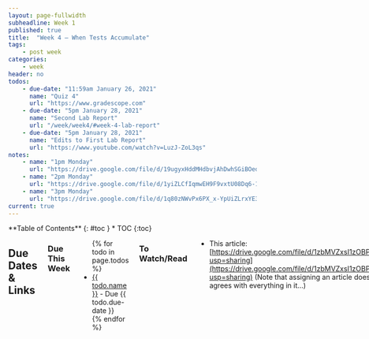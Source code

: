 ```yaml
---
layout: page-fullwidth
subheadline: Week 1
published: true
title:  "Week 4 – When Tests Accumulate"
tags:
    - post week
categories:
    - week
header: no
todos:
    - due-date: "11:59am January 26, 2021"
      name: "Quiz 4"
      url: "https://www.gradescope.com"
    - due-date: "5pm January 28, 2021"
      name: "Second Lab Report"
      url: "/week/week4/#week-4-lab-report"
    - due-date: "5pm January 28, 2021"
      name: "Edits to First Lab Report"
      url: "https://www.youtube.com/watch?v=LuzJ-ZoL3qs"
notes:
    - name: "1pm Monday"
      url: "https://drive.google.com/file/d/19ugyxHddMHdbvjAhDwhSGiBOedN22MaM"
    - name: "2pm Monday"
      url: "https://drive.google.com/file/d/1yiZLCfIqmwEH9F9vxtU08Dq6-1X2OIla"
    - name: "3pm Monday"
      url: "https://drive.google.com/file/d/1q80zNWvPx6PX_x-YpUiZLrxYE38VqaHP"
current: true
---
```


<div class="row">
<div class="medium-4 medium-push-8 columns" markdown="1">
<div class="panel radius fixed-toc"  data-options="sticky_on:large" markdown="1">
**Table of Contents**
{: #toc }
*  TOC
{:toc}
</div>
</div><!-- /.medium-4.columns -->

<div class="medium-8 medium-pull-4 columns" markdown="1">


## Due Dates & Links

### Due This Week

<ul>
{% for todo in page.todos %}
<li><a href="{{ todo.url }}">{{ todo.name }}</a> - Due {{ todo.due-date }}</li>
{% endfor %}
</ul>

### To Watch/Read

- This article: [https://drive.google.com/file/d/1zbMVZxsI1zOBPhSsvBi4kB5dPJuxyOJh/view?usp=sharing](https://drive.google.com/file/d/1zbMVZxsI1zOBPhSsvBi4kB5dPJuxyOJh/view?usp=sharing)
  (Note that assigning an article doesn't necessarily mean Joe agrees with everything in it...)


### Notes from Class

{% for note in page.notes %}
<a href="{{ note.url }}">{{ note.name }}</a>
<iframe src="{{ note.url }}/preview" width="640" height="480" allow="autoplay"></iframe>
{% endfor %}

## Lab Tasks

**As usual, these tasks might change a little bit before the start of lab, but
the general instructions and tools are likely to be similar.**

Clone (or pull, if it's your repository) the repository with your group's code
from last lab. You should have the original provided test file `test-file.md`,
and three other test files that you wrote as part of the last lab. If your group
doesn't have this many test files, create one more, then commit and push it.

**Meta-comment**: One thing that is common in programming but _uncommon_ in many
programming courses is revisiting the same program for many weeks in a row. We
are going to work with this markdown parser for many weeks. It will help us
understand how code evolves over time and how a repository helps us track that
evolution.

### Your Memory

Run the program on one of the examples you wrote last week. Is the output
correct? How do you know?

**Write in notes** what process did your team go through to justify that the
output was correct? Did you remember what it was supposed to be or did you have
to open the file to verify?

### Running via the Command Line

Have someone share screen with VScode open on the markdown parser project with
their terminal open. They should make a small edit to the program (like adding a
print statement in `main`).

Start a timer, then have them recompile the program and run the program on _all_
of the test files (there should be 4 total), then stop the timer.

**Write in notes**: How long did this take?

Note that this time doesn't include any time you'd have to spend reading output
to check that it's correct, etc, because we're pretty sure things are working
from our process in lab 3. That's a lot of time to spend on each change,
checking that we haven't broken the behavior for an existing test!

### Testing Tools

These two issues—remembering what the correct result ought to be, and the work
involved in re-running tests one-by-one—motivate using _automated testing
tools_. There are lots of choices we could make here. We're going to start by
using JUnit not least because it is representative of many similar tools, and
sees widespread use in large software projects.

For this part of the lab, you'll install JUnit and use it to write a test
program that solves the problems of having to remember what “correct output” is
and taking a lot of manual effort to re-run many tests.

### Setting up JUnit

Download these two `.jar` files:

- [junit-4.13.2.jar](https://github.com/ucsd-cse15l-w22/markdown-parse/blob/main/lib/junit-4.13.2.jar)
- [hamcrest-core-1.3.jar](https://github.com/ucsd-cse15l-w22/markdown-parse/blob/main/lib/hamcrest-core-1.3.jar)

Then, make a directory called `lib` in your project, and copy both of those
files to that directory. Commit and push the files once they are added to `lib`
(this is a useful step because it ensures that you see them in your repository!)

Next, create a file called `MarkdownParseTest.java` in your repository. Put the
following code in the file:

```
import static org.junit.Assert.*;
import org.junit.*;

public class MarkdownParseTest {
    @Test
    public void addition() {
        assertEquals(2, 1 + 1);
    }
}
```

Then, run this code at the command line using these two commands:

```
javac -cp .:lib/junit-4.13.2.jar:lib/hamcrest-core-1.3.jar MarkdownParseTest.java

java -cp .:lib/junit-4.13.2.jar:lib/hamcrest-core-1.3.jar org.junit.runner.JUnitCore MarkdownParseTest
```


**Write in notes**: Copy the output of this command, including any errors if you
didn't use it correctly the first time.

**Write in notes**: Copy the test file code into the notes. On each line,
describe what you think that line is doing. If you aren't sure, write it down as
a question.

**Post on Piazza**: Take all the open questions you have that you couldn't
answer with your group and tutor, and post them as public questions on Piazza.
Sign the post with your team animal name.

**Commit to Github**: Once you get this command working, add the test file and
commit and push it to Github. For your commit message, put the commands you used
to run the tests so you'll have a record of what worked later.

### Writing our Tests with JUnit

The example above just tests that `1+1` is `==` to `2` from a JUnit tutorial.
Next, we should add another test to actually do some work with our code.

Your task is to add another test method to `MarkdownParseTest` that:

- Calls `getLinks` on the contents of `test-file.md`
- Checks that the result is equal to a list containing `https://something.com` and `some-page.html`

**Hints**: Remember that `Files.readString` and `Path.of` are useful for reading
the contents of files, and require using `throws` clauses. You can use
`List.of("a", "b", "c")` to easily create a `List` of strings.

**Write in notes**: Put at least one error you encountered during this process
into the doc as a screenshot.

When you have the test successfully passing, add and commit the changes, then
push to Github.

Then, add separate test methods to test _each_ of the test files you've written
with `getLinks`. Make sure all the tests pass, and commit and push to Github.

### The Benefits of Automated Tests

Have someone ready at the terminal in VScode with the project open. Start a
timer. Have them run the commands to compile and run the tests. Stop the timer.

**Write down in notes** How much quicker was it to run the JUnit tests than to
run the test for each file individually?

### More Tests, and Symptoms vs. Bugs

Consider the test files provided in this repo
[markdown-parse](https://github.com/ucsd-cse15l-w22/markdown-parse). Your task
is to answer/do the following:

1. Which test files are _failure-inducing inputs_ for your version of `MarkdownParse`?
2. Do any pairs of test files demonstrate _the same symptom_ for your version?
3. Of those pairs of test files, do any have the same symptoms due to the
same underlying _bug_, and which have different _bugs_?
4. Fix the bugs that make the failure-inducing inputs fail!

**Write in notes** – the output of running _each_ of the test files, and
*indicate which outputs are incorrect based on what we should
expect as output for this program (hint – you can make them into JUnit tests, or
just run them at the command line). Those are the failure-inducing inputs.
Start your report with a section containing these outputs and descriptions.

Then write in your notes which _pairs_ of outputs have exactly the same
output/same behavior. Those have the same _symptoms_. Organize this section as a
bulleted list with each bullet showing one _symptom_, and in that list item say
which test files showed that symptom. Depending on how you've done your work,
you may have no pairs with the same symptoms; say so if that's true.

Then use whatever process you like to help identify the _bugs_ that caused these
failures in your implementation. We recommend adding a JUnit test for each one
so you can easily run them all at once.

**Each time** you change the code and cause one or more tests to pass that
didn't before, make a commit and indicate:

- The failure-inducing input(s) that are fixed
- The symptom they were showing
- The bug that fixed the symptom

Try to make your implementation work for all the provided tests.

## Week 4 Lab Report

Create another page in your lab report repository, like you did for lab report
1, and write your report there.

Pick three code changes that your group worked on in labs 3 and 4 in order to
fix a bug; these should be stored as commits on someone's repository. Fork the
repository so you have your own copy with all the work your group did if you
haven't already.

For each of the three code changes:

- Show a screenshot of the code change diff from Github ([a page like this](https://github.com/ucsd-cse15l-w22/ucsd-cse15l-w22.github.io/commit/5b427fb733e72e1e396c720cd1a308385a5af5be))
- Link to the test file for a _failure-inducing input_ that prompted you to make that change
- Show the _symptom_ of that _failure-inducing input_ by showing the output of
running the file at the command line for the version where it was failing (this
should also be in the commit message history)
- Write 2-3 sentences describing the relationship between the bug, the symptom,
and the failure-inducing input.

You will submit this to the week 4 lab report assignment on Gradescope, which
will have a similar process to the first lab report for grading.
